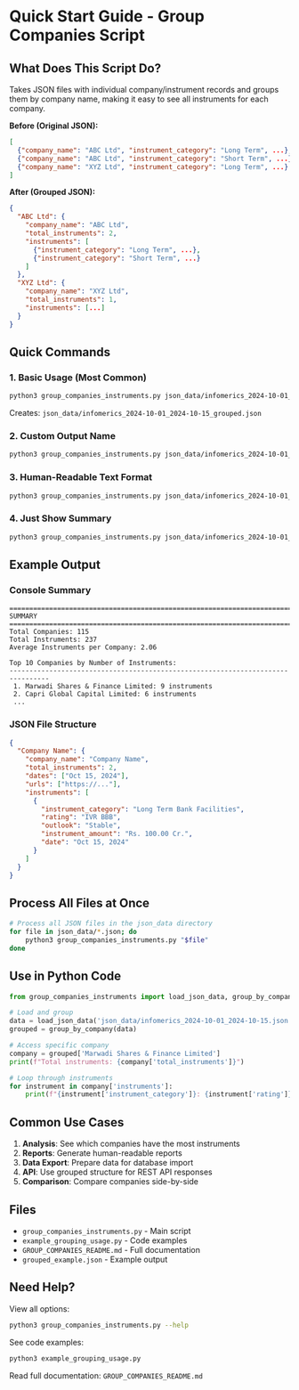 # Quick Start Guide - Group Companies Script

## What Does This Script Do?

Takes JSON files with individual company/instrument records and groups them by company name, making it easy to see all instruments for each company.

**Before (Original JSON):**
```json
[
  {"company_name": "ABC Ltd", "instrument_category": "Long Term", ...},
  {"company_name": "ABC Ltd", "instrument_category": "Short Term", ...},
  {"company_name": "XYZ Ltd", "instrument_category": "Long Term", ...}
]
```

**After (Grouped JSON):**
```json
{
  "ABC Ltd": {
    "company_name": "ABC Ltd",
    "total_instruments": 2,
    "instruments": [
      {"instrument_category": "Long Term", ...},
      {"instrument_category": "Short Term", ...}
    ]
  },
  "XYZ Ltd": {
    "company_name": "XYZ Ltd",
    "total_instruments": 1,
    "instruments": [...]
  }
}
```

## Quick Commands

### 1. Basic Usage (Most Common)
```bash
python3 group_companies_instruments.py json_data/infomerics_2024-10-01_2024-10-15.json
```
Creates: `json_data/infomerics_2024-10-01_2024-10-15_grouped.json`

### 2. Custom Output Name
```bash
python3 group_companies_instruments.py json_data/infomerics_2024-10-01_2024-10-15.json -o my_output.json
```

### 3. Human-Readable Text Format
```bash
python3 group_companies_instruments.py json_data/infomerics_2024-10-01_2024-10-15.json -f pretty -o report.txt
```

### 4. Just Show Summary
```bash
python3 group_companies_instruments.py json_data/infomerics_2024-10-01_2024-10-15.json --no-save
```

## Example Output

### Console Summary
```
================================================================================
SUMMARY
================================================================================
Total Companies: 115
Total Instruments: 237
Average Instruments per Company: 2.06

Top 10 Companies by Number of Instruments:
--------------------------------------------------------------------------------
 1. Marwadi Shares & Finance Limited: 9 instruments
 2. Capri Global Capital Limited: 6 instruments
 ...
```

### JSON File Structure
```json
{
  "Company Name": {
    "company_name": "Company Name",
    "total_instruments": 2,
    "dates": ["Oct 15, 2024"],
    "urls": ["https://..."],
    "instruments": [
      {
        "instrument_category": "Long Term Bank Facilities",
        "rating": "IVR BBB",
        "outlook": "Stable",
        "instrument_amount": "Rs. 100.00 Cr.",
        "date": "Oct 15, 2024"
      }
    ]
  }
}
```

## Process All Files at Once

```bash
# Process all JSON files in the json_data directory
for file in json_data/*.json; do
    python3 group_companies_instruments.py "$file"
done
```

## Use in Python Code

```python
from group_companies_instruments import load_json_data, group_by_company

# Load and group
data = load_json_data('json_data/infomerics_2024-10-01_2024-10-15.json')
grouped = group_by_company(data)

# Access specific company
company = grouped['Marwadi Shares & Finance Limited']
print(f"Total instruments: {company['total_instruments']}")

# Loop through instruments
for instrument in company['instruments']:
    print(f"{instrument['instrument_category']}: {instrument['rating']}")
```

## Common Use Cases

1. **Analysis**: See which companies have the most instruments
2. **Reports**: Generate human-readable reports
3. **Data Export**: Prepare data for database import
4. **API**: Use grouped structure for REST API responses
5. **Comparison**: Compare companies side-by-side

## Files

- `group_companies_instruments.py` - Main script
- `example_grouping_usage.py` - Code examples
- `GROUP_COMPANIES_README.md` - Full documentation
- `grouped_example.json` - Example output

## Need Help?

View all options:
```bash
python3 group_companies_instruments.py --help
```

See code examples:
```bash
python3 example_grouping_usage.py
```

Read full documentation: `GROUP_COMPANIES_README.md`


